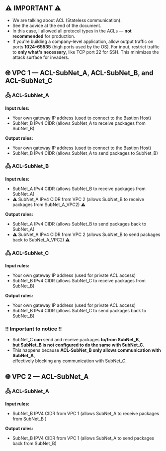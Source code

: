 ## ⚠️ IMPORTANT ⚠️  
- We are talking about ACL (Stateless communication).  
- See the advice at the end of the document.  
- In this case, I allowed all protocol types in the ACLs — **not recommended** for production.  
- If you're building a company-level application, allow output traffic on ports **1024–65535** (high ports used by the OS). For input, restrict traffic to **only what's necessary**, like TCP port 22 for SSH. This minimizes the attack surface for invaders.


## 🌐 VPC 1 — ACL-SubNet_A, ACL-SubNet_B, and ACL-SubNet_C

### 🖧 ACL-SubNet_A

**Input rules:**
 - Your own gateway IP address (used to connect to the Bastion Host)  
 - SubNet_B IPv4 CIDR (allows SubNet_A to receive packages from SubNet_B)

**Output rules:**
 - Your own gateway IP address (used to connect to the Bastion Host)  
 - SubNet_B IPv4 CIDR (allows SubNet_A to send packages to SubNet_B)


### 🖧 ACL-SubNet_B

**Input rules:**
 - SubNet_A IPv4 CIDR (allows SubNet_B to receive packages from SubNet_A)
 - ⚠️ SubNet_A IPv4 CIDR from VPC 2 (allows SubNet_B to receive packages from SubNet_A_VPC2) ⚠️

**Output rules:**
 - SubNet_A IPv4 CIDR (allows SubNet_B to send packages back to SubNet_A)
 - ⚠️ SubNet_A IPv4 CIDR from VPC 2 (allows SubNet_B to send packages back to SubNet_A_VPC2) ⚠️


### 🖧 ACL-SubNet_C

**Input rules:**
 - Your own gateway IP address (used for private ACL access)  
 - SubNet_B IPv4 CIDR (allows SubNet_C to receive packages from SubNet_B)

**Output rules:**
 - Your own gateway IP address (used for private ACL access)  
 - SubNet_B IPv4 CIDR (allows SubNet_C to send packages back to SubNet_B)


### ‼️ Important to notice ‼️  
 - SubNet_C **can** send and receive packages **to/from SubNet_B**,  
  **but SubNet_B is not configured to do the same with SubNet_C**.  
 - This happens because **ACL-SubNet_B only allows communication with SubNet_A**,  
  effectively blocking any communication with SubNet_C.


## 🌐 VPC 2 — ACL-SubNet_A

### 🖧 ACL-SubNet_A
**Input rules:**
 - SubNet_B IPV4 CIDR from VPC 1 (allows SubNet_A to receive packages from SubNet_B )

**Output rules:**
 - SubNet_B IPV4 CIDR from VPC 1 (allows SubNet_A to send packages back from SubNet_B)
